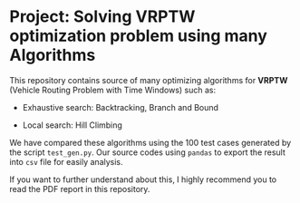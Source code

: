 # Project: Solving VRPTW optimization problem using many Algorithms

This repository contains source of many optimizing algorithms for **VRPTW** (Vehicle Routing Problem with Time Windows) such as: 

 * Exhaustive search: Backtracking, Branch and Bound 
 
 * Local search: Hill Climbing 
 
 We have compared these algorithms using the 100 test cases generated by the script ```test_gen.py```. Our source codes using ```pandas``` to export the result into ```csv``` file for easily analysis. 
 
 If you want to further understand about this, I highly recommend you to read the PDF report in this repository.
